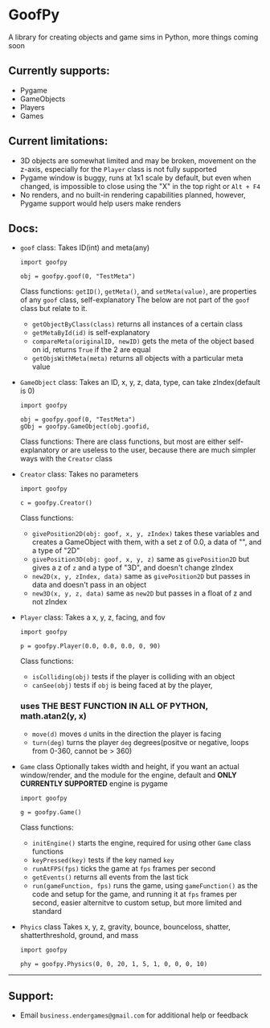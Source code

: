 # GoofPy
A library for creating objects and game sims in Python, more things coming soon

## Currently supports:
- Pygame
- GameObjects
- Players
- Games

## Current limitations:
- 3D objects are somewhat limited and may be broken, movement on the z-axis, especially for the `Player` class is not fully supported
- Pygame window is buggy, runs at 1x1 scale by default, but even when changed, is impossible to close using the "X" in the top right or `Alt + F4`
- No renders, and no built-in rendering capabilities planned, however, Pygame support would help users make renders

## Docs:
- `goof` class:
Takes ID(int) and meta(any)
  ```
  import goofpy
  
  obj = goofpy.goof(0, "TestMeta")
  
  ```
  Class functions:
  `getID()`, `getMeta()`, and `setMeta(value)`, are properties of any `goof` class, self-explanatory
  The below are not part of the `goof` class but relate to it.
  - `getObjectByClass(class)` returns all instances of a certain class
  - `getMetaById(id)` is self-explanatory
  - `compareMeta(originalID, newID)` gets the meta of the object based on id, returns `True` if the 2 are equal
  - `getObjsWithMeta(meta)` returns all objects with a particular meta value

- `GameObject` class:
Takes an ID, x, y, z, data, type, can take zIndex(default is 0)
  ```
  import goofpy

  obj = goofpy.goof(0, "TestMeta")
  gObj = goofpy.GameObject(obj.goofid, 
  ```
  Class functions:
  There are class functions, but most are either self-explanatory or are useless to the user, because there are much simpler ways with the `Creator` class
  
- `Creator` class:
Takes no parameters
  ```
  import goofpy

  c = goofpy.Creator()
  ```
  Class functions:
  - `givePosition2D(obj: goof, x, y, zIndex)` takes these variables and creates a GameObject with them, with a set z of 0.0, a data of "", and a type of "2D"
  - `givePosition3D(obj: goof, x, y, z)` same as `givePosition2D` but gives a z of `z` and a type of "3D", and doesn't change zIndex
  - `new2D(x, y, zIndex, data)` same as `givePosition2D` but passes in data and doesn't pass in an object
  - `new3D(x, y, z, data)` same as `new2D` but passes in a float of z and not zIndex
  
- `Player` class:
Takes a x, y, z, facing, and fov
  ```
  import goofpy

  p = goofpy.Player(0.0, 0.0, 0.0, 0, 90)
  ```
  Class functions:
  - `isColliding(obj)` tests if the player is colliding with an object
  - `canSee(obj)` tests if `obj` is being faced at by the player,
  ### uses __THE BEST FUNCTION IN ALL OF PYTHON, math.atan2(y, x)__

  - `move(d)` moves `d` units in the direction the player is facing
  - `turn(deg)` turns the player `deg` degrees(positve or negative, loops from 0-360, cannot be > 360)
  
- `Game` class
Optionally takes width and height, if you want an actual window/render, and the module for the engine, default and __ONLY CURRENTLY SUPPORTED__ engine is pygame
  ```
  import goofpy

  g = goofpy.Game()
  ```
  Class functions:
  - `initEngine()` starts the engine, required for using other `Game` class functions
  - `keyPressed(key)` tests if the key named `key`
  - `runAtFPS(fps)` ticks the game at `fps` frames per second
  - `getEvents()` returns all events from the last tick
  - `run(gameFunction, fps)` runs the game, using `gameFunction()` as the code and setup for the game, and running it at `fps` frames per second, easier alternitve to custom setup, but more limited and standard

- `Phyics` class
Takes x, y, z, gravity, bounce, bounceloss, shatter, shatterthreshold, ground, and mass
  ```
  import goofpy

  phy = goofpy.Physics(0, 0, 20, 1, 5, 1, 0, 0, 0, 10)
---
## Support:
- Email `business.endergames@gmail.com` for additional help or feedback

